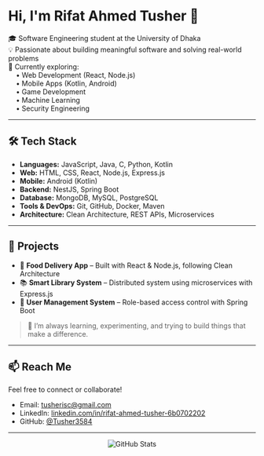 # Hi, I'm Rifat Ahmed Tusher 👋

🎓 Software Engineering student at the University of Dhaka  
💡 Passionate about building meaningful software and solving real-world problems  
🔭 Currently exploring:  
&nbsp;&nbsp;&nbsp;&nbsp;• Web Development (React, Node.js)  
&nbsp;&nbsp;&nbsp;&nbsp;• Mobile Apps (Kotlin, Android)  
&nbsp;&nbsp;&nbsp;&nbsp;• Game Development  
&nbsp;&nbsp;&nbsp;&nbsp;• Machine Learning  
&nbsp;&nbsp;&nbsp;&nbsp;• Security Engineering  

---

## 🛠 Tech Stack

- **Languages:** JavaScript, Java, C, Python, Kotlin  
- **Web:** HTML, CSS, React, Node.js, Express.js  
- **Mobile:** Android (Kotlin)  
- **Backend:** NestJS, Spring Boot  
- **Database:** MongoDB, MySQL, PostgreSQL  
- **Tools & DevOps:** Git, GitHub, Docker, Maven  
- **Architecture:** Clean Architecture, REST APIs, Microservices  

---

## 🚀 Projects

- 📱 **Food Delivery App** – Built with React & Node.js, following Clean Architecture  
- 📚 **Smart Library System** – Distributed system using microservices with Express.js  
- 🔐 **User Management System** – Role-based access control with Spring Boot  

> 🧠 I’m always learning, experimenting, and trying to build things that make a difference.

---

## 📫 Reach Me

Feel free to connect or collaborate!

- Email: [tusherisc@gmail.com](mailto:tusherisc@gmail.com)  
- LinkedIn: [linkedin.com/in/rifat-ahmed-tusher-6b0702202](https://www.linkedin.com/in/rifat-ahmed-tusher-6b0702202)  
- GitHub: [@Tusher3584](https://github.com/Tusher3584)

---

<p align="center">
  <img src="https://github-readme-stats.vercel.app/api?username=Tusher3584&show_icons=true&hide=stars&count_private=true&theme=default" alt="GitHub Stats" />
</p>
